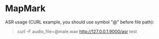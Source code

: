 # MapMark
ASR usage (CURL example, you should use symbol "@" before file path):
>curl -F audio_file=@male.wav http://127.0.0.1:9000/asr
test